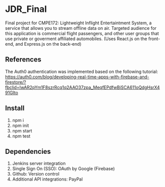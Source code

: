 # JDR_Final

Final project for CMPE172: Lightweight Inflight Entertaintment System, a service that allows you to stream offline data on air. Targeted audience for this application is commercial flight passengers, and other user groups that use private or goverment affiliated automobiles. (Uses React.js on the front-end, and Express.js on the back-end)

## References

The Auth0 authentication was implemented based on the following tutorial: https://auth0.com/blog/developing-real-time-apps-with-firebase-and-firestore/?fbclid=IwAR2pYm1F8szrRcq1q2AAO37zpa_MeqfEPdfwBiSCA611oQdgHsrX491GIto

## Install

1. npm i
2. npm init
3. npm start
4. npm test

## Dependencies

1. Jenkins server integration
2. Single Sign On (SSO): OAuth by Google (Firebase)
3. Github: Version control
4. Additional API integrations: PayPal
